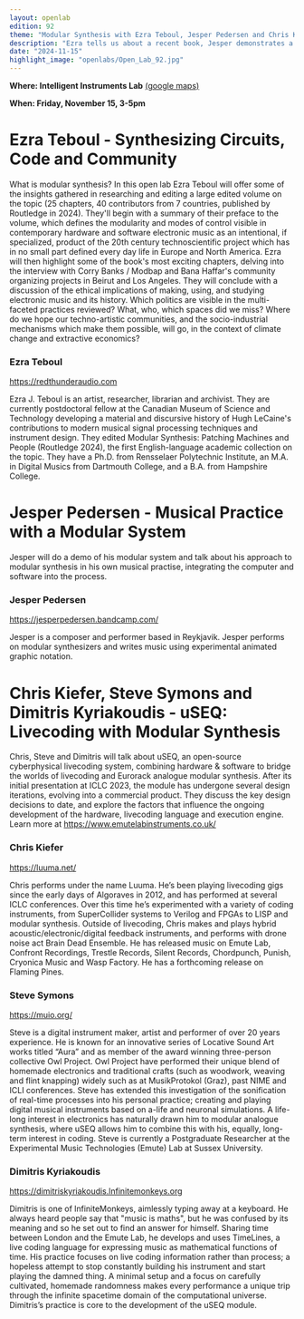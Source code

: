 ```yaml
---
layout: openlab
edition: 92
theme: "Modular Synthesis with Ezra Teboul, Jesper Pedersen and Chris Kiefer"
description: "Ezra tells us about a recent book, Jesper demonstrates a modular system and Chris shows us the uSEQ module."
date: "2024-11-15"
highlight_image: "openlabs/Open_Lab_92.jpg"
---
```


**Where: Intelligent Instruments Lab** [(google maps)](https://maps.app.goo.gl/QAgZdx3r5fFfV2Kt5)

**When: Friday, November 15, 3-5pm**

<script>
    import CaptionedImage from "../../components/Images/CaptionedImage.svelte"
</script>

<CaptionedImage
    src="openlabs/Open_Lab_92.jpg"
    alt="Modular Synthesis: Patching Machines and People, ed. Ezra Teboul, Andreas Kitzmann, and Einar Engström" 
    caption="Ezra's recent book on modular synthesis"/>

# Ezra Teboul - Synthesizing Circuits, Code and Community

What is modular synthesis? In this open lab Ezra Teboul will offer some of the insights gathered in researching and editing a large edited volume on the topic (25 chapters, 40 contributors from 7 countries, published by Routledge in 2024). They'll begin with a summary of their preface to the volume, which defines the modularity and modes of control visible in contemporary hardware and software electronic music as an intentional, if specialized, product of the 20th century technoscientific project which has in no small part defined every day life in Europe and North America. Ezra will then highlight some of the book's most exciting chapters, delving into the interview with Corry Banks / Modbap and Bana Haffar's community organizing projects in Beirut and Los Angeles. They will conclude with a discussion of the ethical implications of making, using, and studying electronic music and its history. Which politics are visible in the multi-faceted practices reviewed? What, who, which spaces did we miss? Where do we hope our techno-artistic communities, and the socio-industrial mechanisms which make them possible, will go, in the context of climate change and extractive economics?

### Ezra Teboul 
https://redthunderaudio.com

Ezra J. Teboul is an artist, researcher, librarian and archivist. They are currently postdoctoral fellow at the Canadian Museum of Science and Technology developing a material and discursive history of Hugh LeCaine's contributions to modern musical signal processing techniques and instrument design. They edited Modular Synthesis: Patching Machines and People (Routledge 2024), the first English-language academic collection on the topic. They have a Ph.D. from Rensselaer Polytechnic Institute, an M.A. in Digital Musics from Dartmouth College, and a B.A. from Hampshire College.

# Jesper Pedersen - Musical Practice with a Modular System

Jesper will do a demo of his modular system and talk about his approach to modular synthesis in his own musical practise, integrating the computer and software into the process.

### Jesper Pedersen
https://jesperpedersen.bandcamp.com/

Jesper is a composer and performer based in Reykjavik. Jesper performs on modular synthesizers and writes music using experimental animated graphic notation.


# Chris Kiefer, Steve Symons and Dimitris Kyriakoudis - uSEQ: Livecoding with Modular Synthesis

Chris, Steve and Dimitris will talk about uSEQ, an open-source cyberphysical livecoding system, combining hardware & software to bridge the worlds of livecoding and Eurorack analogue modular synthesis. After its initial presentation at ICLC 2023, the module has undergone several design iterations, evolving into a commercial product. They discuss the key design decisions to date, and explore the factors that influence the ongoing development of the hardware, livecoding language and execution engine. Learn more at https://www.emutelabinstruments.co.uk/

### Chris Kiefer 
https://luuma.net/ 

Chris performs under the name Luuma. He’s been playing livecoding gigs since the early days of Algoraves in 2012, and has performed at several ICLC conferences. Over this time he’s experimented with a variety of coding instruments, from SuperCollider systems to Verilog and FPGAs to LISP and modular synthesis. Outside of livecoding, Chris makes and plays hybrid acoustic/electronic/digital feedback instruments, and performs with drone noise act Brain Dead Ensemble. He has released music on Emute Lab, Confront Recordings, Trestle Records, Silent Records, Chordpunch, Punish, Cryonica Music and Wasp Factory. He has a forthcoming release on Flaming Pines. 

### Steve Symons 
https://muio.org/ 

Steve is a digital instrument maker, artist and performer of over 20 years experience. He is known for an innovative series of Locative Sound Art works titled “Aura” and as member of the award winning three-person collective Owl Project. Owl Project have performed their unique blend of homemade electronics and traditional crafts (such as woodwork, weaving and flint knapping) widely such as at MusikProtokol (Graz), past NIME and ICLI conferences. Steve has extended this investigation of the sonification of real-time processes into his personal practice; creating and playing digital musical instruments based on a-life and neuronal simulations. A life-long interest in electronics has naturally drawn him to modular analogue synthesis, where uSEQ allows him to combine this with his, equally, long-term interest in coding. Steve is currently a Postgraduate Researcher at the Experimental Music Technologies (Emute) Lab at Sussex University. 

### Dimitris Kyriakoudis  
https://dimitriskyriakoudis.lnfinitemonkeys.org 

Dimitris is one of lnfiniteMonkeys, aimlessly typing away at a keyboard. He always heard people say that "music is maths", but he was confused by its meaning and so he set out to find an answer for himself. Sharing time between London and the Emute Lab, he develops and uses TimeLines, a live coding language for expressing music as mathematical functions of time. His practice focuses on live coding information rather than process; a hopeless attempt to stop constantly building his instrument and start playing the damned thing. A minimal setup and a focus on carefully cultivated, homemade randomness makes every performance a unique trip through the infinite spacetime domain of the computational universe. Dimitris’s practice is core to the development of the uSEQ module. 

<CaptionedImage
    src="openlabs/useqFunctions.svg"
    alt="the uSEQ module" 
    caption=""/>
